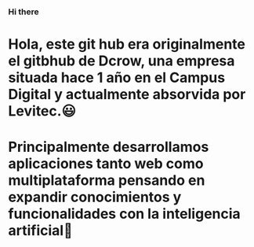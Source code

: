 ### Hi there 
# Hola, este git hub era originalmente el gitbhub de Dcrow, una empresa situada hace 1 año en el Campus Digital y actualmente absorvida por Levitec.😃
# Principalmente desarrollamos aplicaciones tanto web como multiplataforma pensando en expandir conocimientos y funcionalidades con la inteligencia artificial🤩
